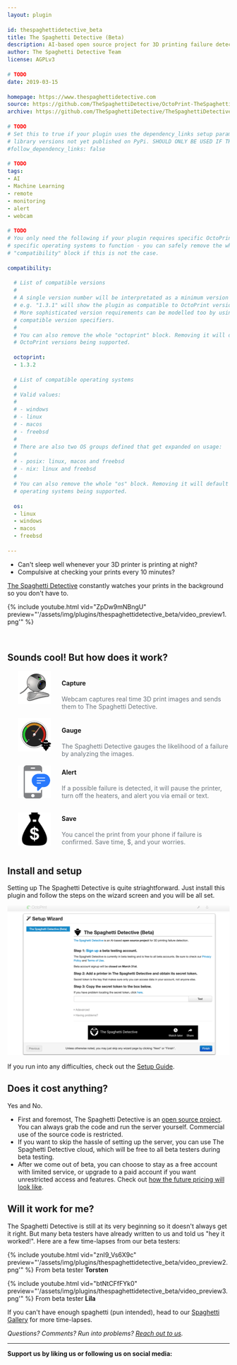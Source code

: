 ```yaml
---
layout: plugin

id: thespaghettidetective_beta
title: The Spaghetti Detective (Beta)
description: AI-based open source project for 3D printing failure detection.
author: The Spaghetti Detective Team
license: AGPLv3

# TODO
date: 2019-03-15

homepage: https://www.thespaghettidetective.com
source: https://github.com/TheSpaghettiDetective/OctoPrint-TheSpaghettiDetective
archive: https://github.com/TheSpaghettiDetective/TheSpaghettiDetective/archive/beta.zip

# TODO
# Set this to true if your plugin uses the dependency_links setup parameter to include
# library versions not yet published on PyPi. SHOULD ONLY BE USED IF THERE IS NO OTHER OPTION!
#follow_dependency_links: false

# TODO
tags:
- AI
- Machine Learning
- remote
- monitoring
- alert
- webcam

# TODO
# You only need the following if your plugin requires specific OctoPrint versions or
# specific operating systems to function - you can safely remove the whole
# "compatibility" block if this is not the case.

compatibility:

  # List of compatible versions
  #
  # A single version number will be interpretated as a minimum version requirement,
  # e.g. "1.3.1" will show the plugin as compatible to OctoPrint versions 1.3.1 and up.
  # More sophisticated version requirements can be modelled too by using PEP440
  # compatible version specifiers.
  #
  # You can also remove the whole "octoprint" block. Removing it will default to all
  # OctoPrint versions being supported.

  octoprint:
  - 1.3.2

  # List of compatible operating systems
  #
  # Valid values:
  #
  # - windows
  # - linux
  # - macos
  # - freebsd
  #
  # There are also two OS groups defined that get expanded on usage:
  #
  # - posix: linux, macos and freebsd
  # - nix: linux and freebsd
  #
  # You can also remove the whole "os" block. Removing it will default to all
  # operating systems being supported.

  os:
  - linux
  - windows
  - macos
  - freebsd

---
```


* Can't sleep well whenever your 3D printer is printing at night?
* Compulsive at checking your prints every 10 minutes?

[The Spaghetti Detective](https://www.thespaghettidetective.com) constantly watches your prints in the background so you don't have to.

{% include youtube.html vid="ZpDw9mNBngU" preview="'/assets/img/plugins/thespaghettidetective_beta/video_preview1.png'" %}

<br />

## Sounds cool! But how does it work?

<div class="row">
  <div class="span9 offset1" style="display: flex;">
    <div style="display: flex; flex-flow: column; align-items: center; justify-content: space-between; padding: 0 24px;">
      <img style="max-width: 75px; max-height: 75px; margin-bottom: 16px; vertical-align: middle;" alt="Webcam" src="/assets/img/plugins/thespaghettidetective_beta/webcam.png">
      <i class="fas fa-arrow-down fa-3x" style="color: #6c757d;"></i>
    </div>
    <div>
      <h4>Capture</h4>
      <div style="color: #6c757d;">Webcam captures real time 3D print images and sends them to The Spaghetti
        Detective.</div>
    </div>
  </div>
</div>
<div class="row">
  <div class="span9 offset1" style="display: flex;">
    <div style="display: flex; flex-flow: column; align-items: center; justify-content: space-between; padding: 0 24px;">
      <img style="max-width: 75px; max-height: 75px; margin: 16px 0px; vertical-align: middle;" alt="Gauge" src="/assets/img/plugins/thespaghettidetective_beta/gauge.png">
      <i class="fas fa-arrow-down fa-3x" style="color: #6c757d;"></i>
    </div>
    <div style="margin-top: 16px;">
      <h4>Gauge</h4>
      <div style="color: #6c757d;">The Spaghetti Detective gauges the likelihood of a failure by analyzing the images.</div>
    </div>
  </div>
</div>
<div class="row">
  <div class="span9 offset1" style="display: flex;">
    <div style="display: flex; flex-flow: column; align-items: center; justify-content: space-between; padding: 0 24px;">
      <img style="max-width: 75px; max-height: 75px; margin: 16px 0px; vertical-align: middle;" alt="Alert" src="/assets/img/plugins/thespaghettidetective_beta/icon_sms.png">
      <i class="fas fa-arrow-down fa-3x" style="color: #6c757d;"></i>
    </div>
    <div style="margin-top: 4px;">
      <h4>Alert</h4>
      <div style="color: #6c757d;">If a possible failure is detected, it will pause the printer, turn off the heaters,
        and alert you via email or text.</div>
    </div>
  </div>
</div>
<div class="row">
  <div class="span9 offset1" style="display: flex;">
    <div style="display: flex; flex-flow: column; align-items: center; justify-content: space-between; padding: 0 24px;">
      <img style="max-width: 75px; max-height: 75px; margin: 16px 0px; vertical-align: middle;" alt="Save" src="/assets/img/plugins/thespaghettidetective_beta/save.png">
    </div>
    <div style="margin-top: 2px;">
      <h4>Save</h4>
      <div style="color: #6c757d;">You cancel the print from your phone if failure is confirmed. Save time, $, and
        your worries.</div>
    </div>
  </div>
</div>

## Install and setup

Setting up The Spaghetti Detective is quite striaghtforward. Just install this plugin and follow the steps on the wizard screen and you will be all set.

![wizard](/assets/img/plugins/thespaghettidetective_beta/plugin_wizard.png "The Spaghetti Detective Set up Wizard")

If you run into any difficulties, check out the [Setup Guide](https://thespaghettidetective.com/guide.html).

## Does it cost anything?

Yes and No.

* First and foremost, The Spaghetti Detective is an [open source project](https://github.com/TheSpaghettiDetective). You can always grab the code and run the server yourself. Commercial use of the source code is restricted.
* If you want to skip the hassle of setting up the server, you can use The Spaghetti Detective cloud, which will be free to all beta testers during beta testing.
* After we come out of beta, you can choose to stay as a free account with limited service, or upgrade to a paid account if you want unrestricted access and features. Check out [how the future pricing will look like](https://www.thespaghettidetective.com/#pricing).

## Will it work for me?

The Spaghetti Detective is still at its very beginning so it doesn't always get it right. But many beta testers have already written to us and told us "hey it worked!". Here are a few time-lapses from our beta testers:

{% include youtube.html vid="znI9_Vs6X9c" preview="'/assets/img/plugins/thespaghettidetective_beta/video_preview2.png'" %}
From beta tester **Torsten**

{% include youtube.html vid="btNtCFfFYk0" preview="'/assets/img/plugins/thespaghettidetective_beta/video_preview3.png'" %}
From beta tester **Lila**

If you can't have enough spaghetti (pun intended), head to our [Spaghetti Gallery](https://app.thespaghettidetective.com/publictimelapses/) for more time-lapses.

*Questions? Comments? Run into problems? [Reach out to us](mailto:support@thespaghettidetective.com).*

<hr />

**Support us by liking us or following us on social media:** &nbsp;<a href="https://www.facebook.com/pg/thespaghettidetective/posts/"><i class="fab fa-facebook fa-2x" style="color: rgb(121, 53, 241);"></i></a>&nbsp;<a href="https://www.youtube.com/channel/UCbAJcR6t5lrdZ1JXjPPRjGA/featured?view_as=subscriber"><i class="fab fa-youtube-square fa-2x" style="color: rgb(121, 53, 241);"></i></a>&nbsp;<a href="https://twitter.com/thespaghettispy"><i class="fab fa-twitter-square fa-2x" style="color: rgb(121, 53, 241);"></i></a>

